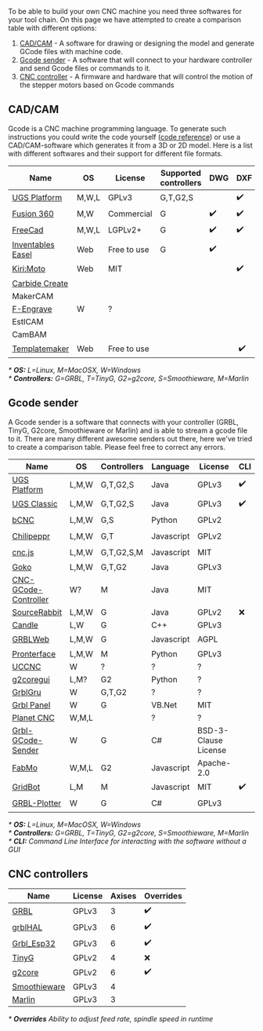 To be able to build your own CNC machine you need three softwares for your tool chain. On this page we have attempted to create a comparison table with different options:

1. [CAD/CAM](#cadcam) - A software for drawing or designing the model and generate GCode files with machine code.
2. [Gcode sender](#gcode-sender) - A software that will connect to your hardware controller and send Gcode files or commands to it.
3. [CNC controller](#cnc-controllers) - A firmware and hardware that will control the motion of the stepper motors based on Gcode commands

## CAD/CAM
Gcode is a CNC machine programming language. To generate such instructions you could write the code yourself ([code reference](http://linuxcnc.org/docs/html/gcode.html)) or use a CAD/CAM-software which generates it from a 3D or 2D model. Here is a list with 
different softwares and their support for different file formats.

| Name                                                           | OS    | License     | Supported controllers | DWG | DXF| STL | Gcode | SVG |
| -------------------------------------------------------------- | ------| ----------- | --------------------- | --- | ---| --- | ----- | --- |
| [UGS Platform](http://winder.github.io/ugs_website/)           | M,W,L | GPLv3       | G,T,G2,S              | | :heavy_check_mark: | | :heavy_check_mark: | :heavy_check_mark: |
| [Fusion 360](https://www.autodesk.se/products/fusion-360/)     | M,W   | Commercial  | G                     | :heavy_check_mark: | :heavy_check_mark: | | :heavy_check_mark: |
| [FreeCad](https://www.freecadweb.org/)                         | M,W,L | LGPLv2+     | G                     | :heavy_check_mark: | :heavy_check_mark: | | :heavy_check_mark: |
| [Inventables Easel](http://easel.inventables.com/)             | Web   | Free to use | G                     | :heavy_check_mark: | | :heavy_check_mark: | :heavy_check_mark: |
| [Kiri:Moto](https://grid.space/kiri/)                          | Web   | MIT         |                       | | :heavy_check_mark: | :heavy_check_mark: | :heavy_check_mark: |
| [Carbide Create](https://carbide3d.com/carbidecreate/)         |       |             |                       | | | | | |
| MakerCAM                                                       |       |             |                       | | | | | |
| [F-Engrave](https://www.scorchworks.com/Fengrave/fengrave.html)| W     | ?           |                       | | | | | | 
| EstlCAM                                                        |       |             |                       | | | | | |
| CamBAM                                                         |       |             |                       | | | | | |
| [Templatemaker](https://www.templatemaker.nl/)                 | Web   | Free to use |                       | | :heavy_check_mark: | | | :heavy_check_mark:|
      
_* **OS:** L=Linux, M=MacOSX, W=Windows_ <br/>
_* **Controllers:** G=GRBL, T=TinyG, G2=g2core, S=Smoothieware, M=Marlin_ <br/>

## Gcode sender

A Gcode sender is a software that connects with your controller (GRBL, TinyG, G2core, Smoothieware or Marlin) and is able to stream a gcode file to it. There are many different awesome senders out there, here we've tried to create a comparison table. Please feel free to correct any errors.

| Name                                                 | OS    | Controllers | Language   | License | CLI | WebUI | Gamepad | Overrides | Editor |
| ---------------------------------------------------- | ------| ----------- | ---------- | ------- | --- | ----- | ------- | --------- | ------- |
| [UGS Platform](http://winder.github.io/ugs_website/) | L,M,W | G,T,G2,S    | Java       | GPLv3   | :heavy_check_mark: | :heavy_check_mark: | :heavy_check_mark: | :heavy_check_mark: | :heavy_check_mark: |
| [UGS Classic](http://winder.github.io/ugs_website/)  | L,M,W | G,T,G2,S    | Java       | GPLv3   | :heavy_check_mark: | :heavy_check_mark: | :x: | :x: | :x: |
| [bCNC](https://github.com/vlachoudis/bCNC)           | L,M,W | G,S         | Python     | GPLv2   |     | :heavy_check_mark: | | :heavy_check_mark: | :heavy_check_mark: | 
| [Chilipeppr](http://chilipeppr.com/)                 | L,M,W | G,T         | Javascript | GPLv2   |     | :heavy_check_mark: | | :heavy_check_mark: | :x: |
| [cnc.js](https://github.com/cncjs/cncjs)             | L,M,W | G,T,G2,S,M  | Javascript | MIT     |     | :heavy_check_mark: | :x: | :heavy_check_mark: | :x: |
| [Goko](https://goko.fr/)                             | L,M,W | G,T,G2      | Java       | GPLv3   |     |  | | |
| [CNC-GCode-Controller](https://github.com/pknoe3lh/cncgcodecontroller) | W?    | M | Java | MIT   |     |  | | |
| [SourceRabbit](https://github.com/nsiatras/sourcerabbit-gcode-sender)  | L,M,W | G | Java | GPLv2 | :x: | :x: | :x: | :x: | :x: |
| [Candle](https://github.com/Denvi/Candle)            | L,W   | G           | C++        | GPLv3   |     |  | | |
| [GRBLWeb](http://xyzbots.com/grblweb.html)           | L,M,W | G           | Javascript | AGPL    |     | :heavy_check_mark: | | |
| [Pronterface](http://www.pronterface.com/)           | L,M,W | M           | Python     | GPLv3   |     |  | | |
| [UCCNC](https://cncdrive.com/UCCNC.html)             | W     | ?           | ?          | ?       |     |  | | |
| [g2coregui](https://github.com/talpadk/g2coregui)    | L,M?  | G2          | Python     | ?       |     |  | | |
| [GrblGru](https://www.grblgru.com/)                  | W     | G,T,G2      | ?          | ?       |     |  | | |
| [Grbl Panel](https://github.com/gerritv/Grbl-Panel/) | W     | G           | VB.Net     | MIT     |     |  | | |
| [Planet CNC](https://planet-cnc.com/software/)       | W,M,L |             | ?          | ?       |     |  | | |
| [Grbl-GCode-Sender](https://github.com/terjeio/Grbl-GCode-Sender) | W | G  | C#         |  BSD-3-Clause License | | | | |
| [FabMo](http://gofabmo.org/)                         | W,M,L | G2          | Javascript | Apache-2.0 |  |  | | |
| [GridBot](https://github.com/GridSpace/grid-bot)     | L,M   | M           | Javascript | MIT     | :heavy_check_mark: | :heavy_check_mark: | | |
| [GRBL-Plotter](https://github.com/svenhb/GRBL-Plotter)| W    | G           | C#         | GPLv3   |     |  | | :heavy_check_mark: | :heavy_check_mark: |                    

_* **OS:** L=Linux, M=MacOSX, W=Windows_ <br/>
_* **Controllers:** G=GRBL, T=TinyG, G2=g2core, S=Smoothieware, M=Marlin_ <br/>
_* **CLI:** Command Line Interface for interacting with the software without a GUI_


## CNC controllers

| Name                                                         | License | Axises | Overrides          |
| ------------------------------------------------------------ | ------- | ------ | ------------------ |
| [GRBL](https://github.com/gnea/grbl)                         | GPLv3   | 3      | :heavy_check_mark: |
| [grblHAL](https://github.com/gnea/grbl)                      | GPLv3   | 6      | :heavy_check_mark: |
| [Grbl_Esp32](https://github.com/bdring/Grbl_Esp32)           | GPLv3   | 6      | :heavy_check_mark: |
| [TinyG](https://github.com/synthetos/TinyG)                  | GPLv2   | 4      | :x: |
| [g2core](https://github.com/synthetos/g2)                    | GPLv2   | 6      | :heavy_check_mark: |
| [Smoothieware](https://github.com/Smoothieware/Smoothieware) | GPLv3   | 4      | |
| [Marlin](https://github.com/MarlinFirmware/Marlin)           | GPLv3   | 3      | |

_* **Overrides** Ability to adjust feed rate, spindle speed in runtime_ <br/>
